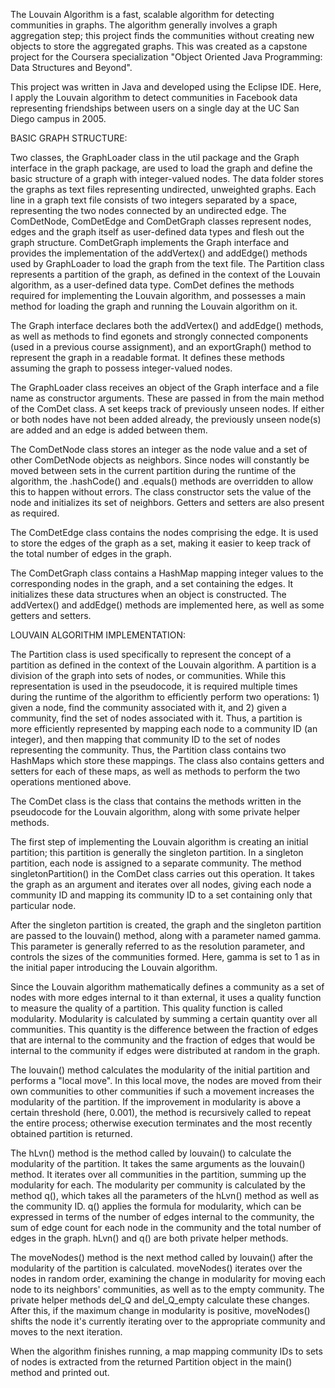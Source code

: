 The Louvain Algorithm is a fast, scalable algorithm for detecting communities in graphs. The algorithm generally involves a graph aggregation step; this project finds the communities without creating new objects to store the aggregated graphs. This was created as a capstone project for the Coursera specialization "Object Oriented Java Programming: Data Structures and Beyond".

This project was written in Java and developed using the Eclipse IDE. Here, I apply the Louvain algorithm to detect communities in Facebook data representing friendships between users on a single day at the UC San Diego campus in 2005.

BASIC GRAPH STRUCTURE:

Two classes, the GraphLoader class in the util package and the Graph interface in the graph package, are used to load the graph and define the basic structure of a graph with integer-valued nodes. The data folder stores the graphs as text files representing undirected, unweighted graphs. Each line in a graph text file consists of two integers separated by a space, representing the two nodes connected by an undirected edge. The ComDetNode, ComDetEdge and ComDetGraph classes represent nodes, edges and the graph itself as user-defined data types and flesh out the graph structure. ComDetGraph implements the Graph interface and provides the implementation of the addVertex() and addEdge() methods used by GraphLoader to load the graph from the text file. The Partition class represents a partition of the graph, as defined in the context of the Louvain algorithm, as a user-defined data type. ComDet defines the methods required for implementing the Louvain algorithm, and possesses a main method for loading the graph and running the Louvain algorithm on it.

The Graph interface declares both the addVertex() and addEdge() methods, as well as methods to find egonets and strongly connected components (used in a previous course assignment), and an exportGraph() method to represent the graph in a readable format. It defines these methods assuming the graph to possess integer-valued nodes.

The GraphLoader class receives an object of the Graph interface and a file name as constructor arguments. These are passed in from the main method of the ComDet class. A set keeps track of previously unseen nodes. If either or both nodes have not been added already, the previously unseen node(s) are added and an edge is added between them.

The ComDetNode class stores an integer as the node value and a set of other ComDetNode objects as neighbors. Since nodes will constantly be moved between sets in the current partition during the runtime of the algorithm, the .hashCode() and .equals() methods are overridden to allow this to happen without errors. The class constructor sets the value of the node and initializes its set of neighbors. Getters and setters are also present as required.

The ComDetEdge class contains the nodes comprising the edge. It is used to store the edges of the graph as a set, making it easier to keep track of the total number of edges in the graph.

The ComDetGraph class contains a HashMap mapping integer values to the corresponding nodes in the graph, and a set containing the edges. It initializes these data structures when an object is constructed. The addVertex() and addEdge() methods are implemented here, as well as some getters and setters.

LOUVAIN ALGORITHM IMPLEMENTATION:

The Partition class is used specifically to represent the concept of a partition as defined in the context of the Louvain algorithm. A partition is a division of the graph into sets of nodes, or communities. While this representation is used in the pseudocode, it is required multiple times during the runtime of the algorithm to efficiently perform two operations: 1) given a node, find the community associated with it, and 2) given a community, find the set of nodes associated with it. Thus, a partition is more efficiently represented by mapping each node to a community ID (an integer), and then mapping that community ID to the set of nodes representing the community. Thus, the Partition class contains two HashMaps which store these mappings. The class also contains getters and setters for each of these maps, as well as methods to perform the two operations mentioned above.

The ComDet class is the class that contains the methods written in the pseudocode for the Louvain algorithm, along with some private helper methods. 

The first step of implementing the Louvain algorithm is creating an initial partition; this partition is generally the singleton partition. In a singleton partition, each node is assigned to a separate community. The method singletonPartition() in the ComDet class carries out this operation. It takes the graph as an argument and iterates over all nodes, giving each node a community ID and mapping its community ID to a set containing only that particular node. 

After the singleton partition is created, the graph and the singleton partition are passed to the louvain() method, along with a parameter named gamma. This parameter is generally referred to as the resolution parameter, and controls the sizes of the communities formed. Here, gamma is set to 1 as in the initial paper introducing the Louvain algorithm. 

Since the Louvain algorithm mathematically defines a community as a set of nodes with more edges internal to it than external, it uses a quality function to measure the quality of a partition. This quality function is called modularity. Modularity is calculated by summing a certain quantity over all communities. This quantity is the difference between the fraction of edges that are internal to the community and the fraction of edges that would be internal to the community if edges were distributed at random in the graph.

The louvain() method calculates the modularity of the initial partition and performs a "local move". In this local move, the nodes are moved from their own communities to other communities if such a movement increases the modularity of the partition. If the improvement in modularity is above a certain threshold (here, 0.001), the method is recursively called to repeat the entire process; otherwise execution terminates and the most recently obtained partition is returned.

The hLvn() method is the method called by louvain() to calculate the modularity of the partition. It takes the same arguments as the louvain() method. It iterates over all communities in the partition, summing up the modularity for each. The modularity per community is calculated by the method q(), which takes all the parameters of the hLvn() method as well as the community ID. q() applies the formula for modularity, which can be expressed in terms of the number of edges internal to the community, the sum of edge count for each node in the community and the total number of edges in the graph. hLvn() and q() are both private helper methods. 

The moveNodes() method is the next method called by louvain() after the modularity of the partition is calculated. moveNodes() iterates over the nodes in random order, examining the change in modularity for moving each node to its neighbors' communities, as well as to the empty community. The private helper methods del_Q and del_Q_empty calculate these changes. After this, if the maximum change in modularity is positive, moveNodes() shifts the node it's currently iterating over to the appropriate community and moves to the next iteration.

When the algorithm finishes running, a map mapping community IDs to sets of nodes is extracted from the returned Partition object in the main() method and printed out. 
